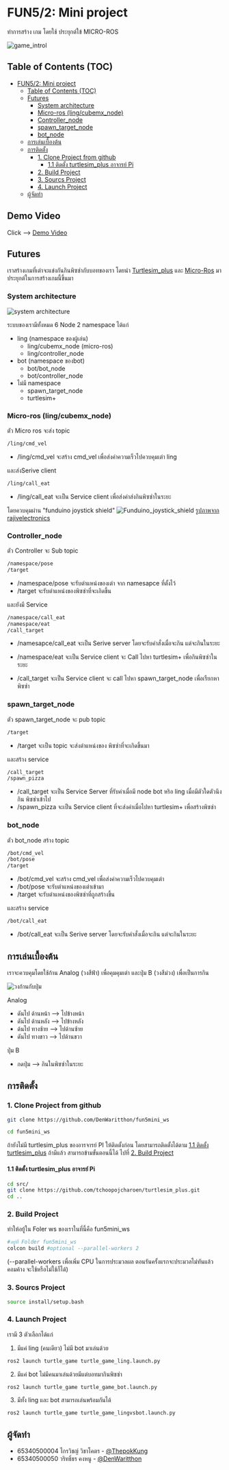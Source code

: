 # FUN5/2: Mini project
ทำการสร้าง เกม โดยใช้ ประยุกต์ใข้ MICRO-ROS

![game_introl](/image/game_introl.gif)

## Table of Contents (TOC)
- [FUN5/2: Mini project](#fun52-mini-project)
  - [Table of Contents (TOC)](#table-of-contents-toc)
  - [Futures](#futures)
    - [System architecture](#system-architecture)
    - [Micro-ros (ling/cubemx\_node)](#micro-ros-lingcubemx_node)
    - [Controller\_node](#controller_node)
    - [spawn\_target\_node](#spawn_target_node)
    - [bot\_node](#bot_node)
  - [การเล่นเบื้องต้น](#การเล่นเบื้องต้น)
  - [การติดตั้ง](#การติดตั้ง)
    - [1. Clone Project from github](#1-clone-project-from-github)
      - [1.1 ติดตั้ง turtlesim\_plus อาจารย์ Pi](#11-ติดตั้ง-turtlesim_plus-อาจารย์-pi)
    - [2. Build Project](#2-build-project)
    - [3. Sourcs Project](#3-sourcs-project)
    - [4. Launch Project](#4-launch-project)
  - [ผู้จัดทำ](#ผู้จัดทำ)

## Demo Video
Click --> [Demo Video](https://youtu.be/1O6goDvm4eY)

## Futures 
เราสร้างเกมที่เต่าจะแข่งกันกินพิซซ่ากับบอทของเรา โดยนำ [Turtlesim_plus](https://github.com/tchoopojcharoen/turtlesim_plus) และ [Micro-Ros](https://micro.ros.org/) มาประยุกต์ในการสร้างเกมนี้ขึ้นมา

### System architecture
![system architecture](/image/system.png)

ระบบของเรามีทั้งหมด 6 Node 2 namespace
ได้แก่
* ling (namespace ของผู้เล่น)
  * ling/cubemx_node (micro-ros)
  * ling/controller_node
* bot (namespace ของbot)
  * bot/bot_node
  * bot/controller_node
* ไม่มี namespace
  * spawn_target_node
  * turtlesim+

### Micro-ros (ling/cubemx_node)
ตัว Micro ros จะส่ง topic
```bash
/ling/cmd_vel
```

* /ling/cmd_vel จะสร้าง cmd_vel เพื่อส่งค่าความเร็วไปควบคุมเต่า ling

และส่งSerive client

```bash
/ling/call_eat
```
* /ling/call_eat จะเป็น Service client เพื่อส่งคำส่งกินพิซซ่าในระยะ

โดยควบคุมผ่าน "funduino joystick shield"
![Funduino_joystick_shield](/image/fundruino_joy.jpg)
[รูปภาพจาก rajivelectronics](https://rajivelectronics.com/product/joystick-shield-expansion-board-3-3v-5v/)

### Controller_node
ตัว Controller จะ Sub topic
```bash
/namespace/pose
/target 
```

* /namespace/pose จะรับตำแหน่งของเต่า จาก namesapce ที่ตั้งไว้
* /target จะรับตำแหน่งของพิซซ่าที่จะเกิดขึ้น

และยังมี Service
```bash
/namespace/call_eat
/namespace/eat
/call_target 
```

* /namesapce/call_eat จะเป็น Serive server โดยจะรับคำสั่งเมื่อจะกิน แต่จะกินในระยะ

* /namespace/eat จะเป็น Service client จะ Call ไปหา turtlesim+ เพื่อกินพิซซ่าในระยะ

* /call_target จะเป็น Service client จะ call ไปหา spawn_target_node เพื่อเรืยกหา พิซซ่า

### spawn_target_node

ตัว spawn_target_node จะ pub topic 
```bash
/target
```

  * /target จะเป็น topic จะส่งตำแหน่งของ พิซซ่าที่จะเกิดขึ้นมา
  
และสร้าง service 

```bash
/call_target
/spawn_pizza
```

* /call_target จะเป็น Service Server ที่รับค่าเมื่อมี node bot หริอ ling เมื่อมีตัวใดตัวนึงกิน พิซซ่าเข้าไป
* /spawn_pizza จะเป็น Service client ที่จะส่งค่าเมื่อไปหา turtlesim+ เพื่อสร้างพิซซ่า

### bot_node
ตัว bot_node สร้าง topic
```bash
/bot/cmd_vel
/bot/pose
/target
```
* /bot/cmd_vel จะสร้าง cmd_vel เพื่อส่งค่าความเร็วไปควบคุมเต่า 
* /bot/pose จะรับตำแหน่งของเต่าเข้ามา
* /target จะรับตำแหน่งของพิซซ่าที่ถูกสร้างขี้น
  
และสร้าง service 

```bash
/bot/call_eat
```

* /bot/call_eat จะเป็น Serive server โดยจะรับคำสั่งเมื่อจะกิน แต่จะกินในระยะ

## การเล่นเบื้องต้น
 
เราจะควบคุมโดยใช้ก้าน Analog (วงสีฟ้า) เพื่อคุมคุมเต่า และปุ่ม B (วงสีม่วง) เพื่อเป็นการกิน

![วงก้านกับปุ่ม](/image/fundruino_joy_cri.JPG)

Analog
* ดันไป ด้านหน้า --> ไปข้างหน้า
* ดันไป ด้านหลัง --> ไปข้างหลัง
* ด้นไป ทางซ้าย --> ไปด้านซ้าย
* ดันไป ทางขาว --> ไปด้านขวา

ปุ่ม B
* กดปุ่ม --> กินในพิซซ่าในระยะ 

## การติดตั้ง

### 1. Clone Project from github
```bash
git clone https://github.com/DenWaritthon/fun5mini_ws

cd fun5mini_ws
```
ถ้ายังไม่มี turtlesim_plus ของอารจารย์ PI ให้ติดตั้งก่อน โดยสามารถติดตั้งได้ตาม [1.1 ติดตั้ง turtlesim_plus](#11-ติดตั้ง-turtlesim_plus-อาจารย์-pi) ถ้ามีแล้ว สามารถข้ามขั้นตอนนี้ได้ ไปที่ [2. Build Project](#2-build-project)

#### 1.1 ติดตั้ง turtlesim_plus อาจารย์ Pi
```bash
cd src/
git clone https://github.com/tchoopojcharoen/turtlesim_plus.git
cd ..
```

### 2. Build Project
ทำให้อยู้ใน Foler ws ของเราในที่นี้คือ fun5mini_ws
``` bash
#อยู่ที่ Folder fun5mini_ws
colcon build #optional --parallel-workers 2 
```
(--parallel-workers เพื่อเพิ่ม CPU ในการประมวลผล ตอนรันครั้งแรกจะประมวลไม่ทันแล้วคอมค้าง จะใช้หรือไม่ใช้ก็ได้)

### 3. Sourcs Project
```bash
source install/setup.bash 
```

### 4. Launch Project 
เรามี 3 ตัวเลือกได้แก่ 
  1. มีแค่ ling (คนเดียว) ไม่มี bot มาเล่นด้วย
   
```bash
ros2 launch turtle_game turtle_game_ling.launch.py
```

  2. มีแค่ bot ไม่มีคนมาเล่นด้วยมีแต่บอทมากินพิซซ่า
   
```bash
ros2 launch turtle_game turtle_game_bot.launch.py
```

  3. มีทั้ง ling และ bot สามารถเล่นพร้อมกันได้
   
```bash
ros2 launch turtle_game turtle_game_lingvsbot.launch.py
```

## ผู้จัดทำ

* 65340500004 ไกรวิชญ์ วิชาโคตร - [@ThepokKung](https://github.com/ThepokKung)
* 65340500050 วริทธิ์ธร คงหนู - [@DenWaritthon](https://github.com/DenWaritthon)

